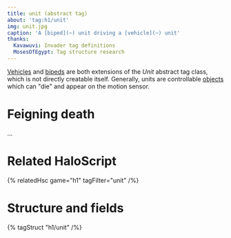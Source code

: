 ```yaml
---
title: unit (abstract tag)
about: 'tag:h1/unit'
img: unit.jpg
caption: 'A [biped](~) unit driving a [vehicle](~) unit'
thanks:
  Kavawuvi: Invader tag definitions
  MosesOfEgypt: Tag structure research
---
```

[Vehicles](~vehicle) and [bipeds](~biped) are both extensions of the _Unit_ abstract tag class, which is not directly creatable itself. Generally, units are controllable [objects](~object) which can "die" and appear on the motion sensor.

# Feigning death
...

# Related HaloScript
{% relatedHsc game="h1" tagFilter="unit" /%}

# Structure and fields

{% tagStruct "h1/unit" /%}
